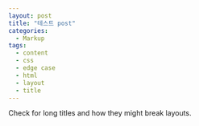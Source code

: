 ```yaml
---
layout: post
title: "테스트 post"
categories:
  - Markup
tags:
  - content
  - css
  - edge case
  - html
  - layout
  - title
---
```


Check for long titles and how they might break layouts.